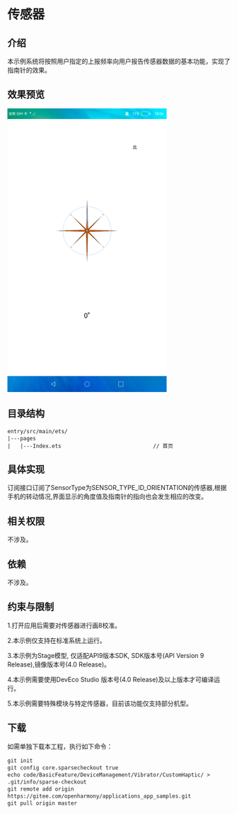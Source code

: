 # **传感器**

## **介绍**

本示例系统将按照用户指定的上报频率向用户报告传感器数据的基本功能，实现了指南针的效果。

## **效果预览**

![home](screenshots/devices/home.jpeg)

## **目录结构**

```
entry/src/main/ets/
|---pages                                  
|   |---Index.ets                             // 首页
```

## **具体实现**

订阅接口订阅了SensorType为SENSOR_TYPE_ID_ORIENTATION的传感器,根据手机的转动情况,界面显示的角度值及指南针的指向也会发生相应的改变。

## **相关权限**

不涉及。

## **依赖**

不涉及。

## **约束与限制**

1.打开应用后需要对传感器进行画8校准。

2.本示例仅支持在标准系统上运行。

3.本示例为Stage模型, 仅适配API9版本SDK, SDK版本号(API Version 9 Release),镜像版本号(4.0 Release)。

4.本示例需要使用DevEco Studio 版本号(4.0 Release)及以上版本才可编译运行。

5.本示例需要特殊模块与特定传感器，目前该功能仅支持部分机型。

## **下载**

如需单独下载本工程，执行如下命令：
```
git init
git config core.sparsecheckout true
echo code/BasicFeature/DeviceManagement/Vibrator/CustomHaptic/ > .git/info/sparse-checkout
git remote add origin https://gitee.com/openharmony/applications_app_samples.git
git pull origin master
```